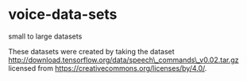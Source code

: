 # voice-data-sets
 small to large datasets
 
These datasets were created by taking the dataset  http://download.tensorflow.org/data/speech\_commands\_v0.02.tar.gz  licensed from https://creativecommons.org/licenses/by/4.0/.
